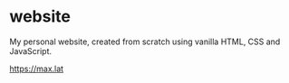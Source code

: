# website
My personal website, created from scratch using vanilla HTML, CSS and JavaScript.

https://max.lat
